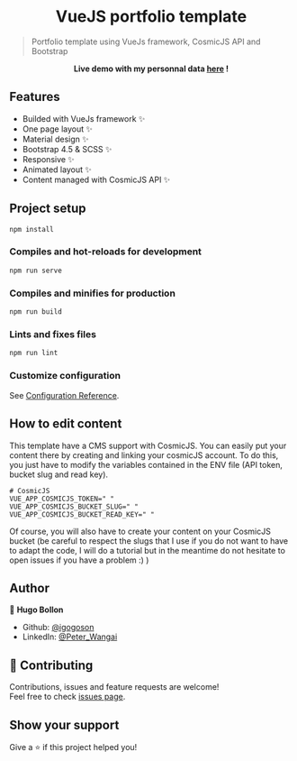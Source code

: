 <h1 align="center">VueJS portfolio template</h1>

> Portfolio template using VueJs framework, CosmicJS API and Bootstrap

<p align="center"><strong> Live demo with my personnal data <a href="https://hugobollon.me">here</a> ! </strong></p>

## Features
- Builded with VueJs framework ✨
- One page layout ✨
- Material design ✨
- Bootstrap 4.5 & SCSS ✨
- Responsive ✨
- Animated layout ✨
- Content managed with CosmicJS API ✨

## Project setup
```
npm install
```
### Compiles and hot-reloads for development
```
npm run serve
```
### Compiles and minifies for production
```
npm run build
```
### Lints and fixes files
```
npm run lint
```
### Customize configuration
See [Configuration Reference](https://cli.vuejs.org/config/).

## How to edit content
This template have a CMS support with CosmicJS.
You can easily put your content there by creating and linking your cosmicJS account. To do this, you just have to modify the variables contained in the ENV file (API token, bucket slug and read key).

```env
# CosmicJS 
VUE_APP_COSMICJS_TOKEN=" "
VUE_APP_COSMICJS_BUCKET_SLUG=" "
VUE_APP_COSMICJS_BUCKET_READ_KEY=" "
```

Of course, you will also have to create your content on your CosmicJS bucket (be careful to respect the slugs that I use if you do not want to have to adapt the code, I will do a tutorial but in the meantime do not hesitate to open issues if you have a problem :) )

## Author

👤 **Hugo Bollon**

* Github: [@igogoson](https://github.com/hbollon)
* LinkedIn: [@Peter_Wangai](https://www.linkedin.com/in/hugo-bollon-68a2381a4/)

## 🤝 Contributing

Contributions, issues and feature requests are welcome!<br />Feel free to check [issues page](https://github.com/hbollon/portfolio-vuejs/issues). 

## Show your support

Give a ⭐️ if this project helped you!
